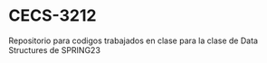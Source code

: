 # CECS-3212

Repositorio para codigos trabajados en clase para la clase de Data Structures de SPRING23
